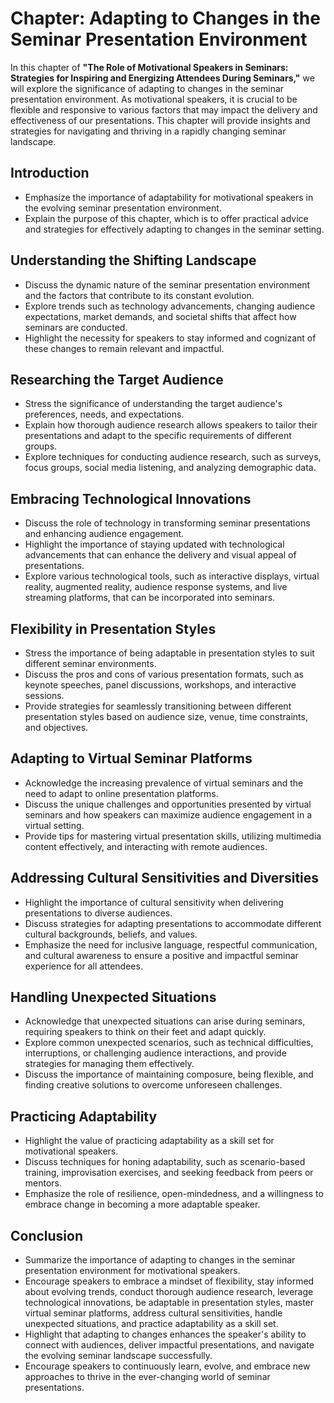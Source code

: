 Chapter: Adapting to Changes in the Seminar Presentation Environment
====================================================================

In this chapter of **"The Role of Motivational Speakers in Seminars: Strategies for Inspiring and Energizing Attendees During Seminars,"** we will explore the significance of adapting to changes in the seminar presentation environment. As motivational speakers, it is crucial to be flexible and responsive to various factors that may impact the delivery and effectiveness of our presentations. This chapter will provide insights and strategies for navigating and thriving in a rapidly changing seminar landscape.

Introduction
------------

* Emphasize the importance of adaptability for motivational speakers in the evolving seminar presentation environment.
* Explain the purpose of this chapter, which is to offer practical advice and strategies for effectively adapting to changes in the seminar setting.

Understanding the Shifting Landscape
------------------------------------

* Discuss the dynamic nature of the seminar presentation environment and the factors that contribute to its constant evolution.
* Explore trends such as technology advancements, changing audience expectations, market demands, and societal shifts that affect how seminars are conducted.
* Highlight the necessity for speakers to stay informed and cognizant of these changes to remain relevant and impactful.

Researching the Target Audience
-------------------------------

* Stress the significance of understanding the target audience's preferences, needs, and expectations.
* Explain how thorough audience research allows speakers to tailor their presentations and adapt to the specific requirements of different groups.
* Explore techniques for conducting audience research, such as surveys, focus groups, social media listening, and analyzing demographic data.

Embracing Technological Innovations
-----------------------------------

* Discuss the role of technology in transforming seminar presentations and enhancing audience engagement.
* Highlight the importance of staying updated with technological advancements that can enhance the delivery and visual appeal of presentations.
* Explore various technological tools, such as interactive displays, virtual reality, augmented reality, audience response systems, and live streaming platforms, that can be incorporated into seminars.

Flexibility in Presentation Styles
----------------------------------

* Stress the importance of being adaptable in presentation styles to suit different seminar environments.
* Discuss the pros and cons of various presentation formats, such as keynote speeches, panel discussions, workshops, and interactive sessions.
* Provide strategies for seamlessly transitioning between different presentation styles based on audience size, venue, time constraints, and objectives.

Adapting to Virtual Seminar Platforms
-------------------------------------

* Acknowledge the increasing prevalence of virtual seminars and the need to adapt to online presentation platforms.
* Discuss the unique challenges and opportunities presented by virtual seminars and how speakers can maximize audience engagement in a virtual setting.
* Provide tips for mastering virtual presentation skills, utilizing multimedia content effectively, and interacting with remote audiences.

Addressing Cultural Sensitivities and Diversities
-------------------------------------------------

* Highlight the importance of cultural sensitivity when delivering presentations to diverse audiences.
* Discuss strategies for adapting presentations to accommodate different cultural backgrounds, beliefs, and values.
* Emphasize the need for inclusive language, respectful communication, and cultural awareness to ensure a positive and impactful seminar experience for all attendees.

Handling Unexpected Situations
------------------------------

* Acknowledge that unexpected situations can arise during seminars, requiring speakers to think on their feet and adapt quickly.
* Explore common unexpected scenarios, such as technical difficulties, interruptions, or challenging audience interactions, and provide strategies for managing them effectively.
* Discuss the importance of maintaining composure, being flexible, and finding creative solutions to overcome unforeseen challenges.

Practicing Adaptability
-----------------------

* Highlight the value of practicing adaptability as a skill set for motivational speakers.
* Discuss techniques for honing adaptability, such as scenario-based training, improvisation exercises, and seeking feedback from peers or mentors.
* Emphasize the role of resilience, open-mindedness, and a willingness to embrace change in becoming a more adaptable speaker.

Conclusion
----------

* Summarize the importance of adapting to changes in the seminar presentation environment for motivational speakers.
* Encourage speakers to embrace a mindset of flexibility, stay informed about evolving trends, conduct thorough audience research, leverage technological innovations, be adaptable in presentation styles, master virtual seminar platforms, address cultural sensitivities, handle unexpected situations, and practice adaptability as a skill set.
* Highlight that adapting to changes enhances the speaker's ability to connect with audiences, deliver impactful presentations, and navigate the evolving seminar landscape successfully.
* Encourage speakers to continuously learn, evolve, and embrace new approaches to thrive in the ever-changing world of seminar presentations.
